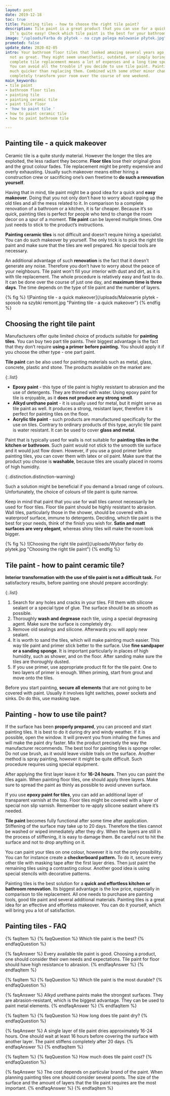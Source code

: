 ```yaml
---
layout: post
date: 2019-12-18
toc: true
title: Painting tiles - how to choose the right tile paint?
description: Tile paint is a great product that you can use for a quick room renovation.
  It’s quite easy! Check which tile paint is the best for your bathroom or kitchen.
image: "/uploads/Farba do płytek - na czym polega malowanie płytek.jpg"
promoted: false
update_date: 2020-02-05
intro: Your bathroom floor tiles that looked amazing several years ago, now are probably
  not as great. They might seem unaesthetic, outdated, or simply boring. However a
  complete tile replacement means a lot of expenses and a long time spent on a renovation.
  You can avoid all the trouble if you decide to use tile paint. Painting tile is
  much quicker than replacing them. Combined with some other minor changes, you can
  completely transform your room over the course of one weekend.
main_keywords:
- tile paint
- bathroom floor tiles
- painting tile
- painting ceramic tile
- paint tile floor
- 'how to paint tile '
- how to paint ceramic tile
- how to paint bathroom tile

---
```

## Painting tile - a quick makeover

Ceramic tile is a quite sturdy material. However the longer the tiles are exploited, the less radiant they become. **Floor tiles** lose their original gloss and the grout colour fades. Tile replacement might be pretty expensive and overly exhausting. Usually such makeover means either hiring a construction crew or sacrificing one’s own freetime to **do such a renovation yourself**.

Having that in mind, tile paint might be a good idea for a quick and **easy makeover**. Doing that you not only don’t have to worry about ripping up the old tiles and all the mess related to it. In comparison to a complete renovation of a bathroom or a kitchen, it is far cheaper. Because it’s so quick, painting tiles is perfect for people who tend to change the room decor on a spur of a moment. **Tile paint** can be layered multiple times. One just needs to stick to the product’s instructions.

**Painting ceramic tiles** is not difficult and doesn’t require hiring a specialist. You can do such makeover by yourself. The only trick is to pick the right tile paint and make sure that the tiles are well prepared. No special tools are necessary.

An additional advantage of such **renovation** is the fact that it doesn’t generate any noise. Therefore you don’t have to worry about the peace of your neighbours. Tile paint won’t fill your interior with dust and dirt, as it is with tile replacement. The whole procedure is relatively easy and fast to do. It can be done over the course of just one day, and **maximum time is three days**. The time depends on the type of tile paint and the number of layers.

{% fig %}
![Painting tile - a quick makeover](/uploads/Malowanie plytek - sposob na szybki remont.jpg "Painting tile - a quick makeover")
{% endfig %}

## Choosing the right tile paint

Manufacturers offer quite limited choice of products suitable for **painting tiles**. You can buy two part tile paints. Their biggest advantage is the fact that they don’t require **using a primer** **before painting.** You should apply it if you choose the other type - one part paint.

**Tile paint** can be also used for painting materials such as metal, glass, concrete, plastic and stone. The products available on the market are:

{:.list}

* **Epoxy paint** - this type of tile paint is highly resistant to abrasion and the use of detergents. They are thinned with water. Using epoxy paint for tile is enjoyable, as it **does not produce any strong smell**.
* **Alkyd urethane paint** - it is usually used for metal, but it might serve as tile paint as well. It produces a strong, resistant layer, therefore it is perfect for painting tiles on the floor.
* **Acrylic tile paint** - such products are manufactured specifically for the use on tiles. Contrary to ordinary products of this type, acrylic tile paint is water resistant. It can be used to cover **glass and metal**.

Paint that is typically used for walls is not suitable for **painting tiles in the kitchen or bathroom**. Such paint would not stick to the smooth tile surface and it would just flow down. However, if you use a good primer before painting tiles, you can cover them with latex or oil paint. Make sure that the product you choose is **washable**, because tiles are usually placed in rooms of high humidity.

{:.distinction.distinction-warning}

Such a solution might be beneficial if you demand a broad range of colours. Unfortunately, the choice of colours of tile paint is quite narrow.

Keep in mind that paint that you use for wall tiles cannot necessarily be used for floor tiles. Floor tile paint should be highly resistant to abrasion. Wall tiles, particularly those in the shower, should be covered with a waterproof surface, immune to detergents. Deciding, which tile paint is the best for your needs, think of the finish you wish for. **Satin and matt surfaces are very elegant**, whereas shiny tiles will make the room look bigger.

{% fig %}
![Choosing the right tile paint](/uploads/Wybor farby do plytek.jpg "Choosing the right tile paint")
{% endfig %}

## Tile paint - how to paint ceramic tile?

**Interior transformation with the use of tile paint is not a difficult task.** For satisfactory results, before painting one should prepare accordingly:

{:.list}

1. Search for any holes and cracks in your tiles. Fill them with silicone sealant or a special type of glue. The surface should be as smooth as possible.
2. Thoroughly **wash and degrease** each tile, using a special degreasing agent. Make sure the surface is completely dry.
3. Remove old sealings and silicone. Afterwards you will apply new sealant.
4. It is worth to sand the tiles, which will make painting much easier. This way tile paint and primer stick better to the surface. Use **fine sandpaper or a sanding sponge**. It is important particularly in places of high humidity, such as shower, and on the floor. After sanding make sure the tiles are thoroughly dusted.
5. If you use primer, use appropriate product fit for the tile paint. One to two layers of primer is enough. When priming, start from grout and move onto the tiles.

Before you start painting, **secure all elements** that are not going to be covered with paint. Usually it involves light switches, power sockets and sinks. Do do this, use masking tape.

## Painting - how to use tile paint?

If the surface has been **properly prepared**, you can proceed and start painting tiles. It is best to do it during dry and windy weather. If it is possible, open the window. It will prevent you from inhaling the fumes and will make the paint dry faster. Mix the product precisely the way the manufacturer recommends. The best tool for painting tiles is sponge roller. Do not use brush, as it would leave visible trails on the surface. Another method is spray painting, however it might be quite difficult. Such procedure requires using special equipment.

After applying the first layer leave it for **16-24 hours**. Then you can paint the tiles again. When painting floor tiles, one should apply three layers. Make sure to spread the paint as thinly as possible to avoid uneven surface.

If you use **epoxy paint for tiles**, you can add an additional layer of transparent varnish at the top. Floor tiles might be covered with a layer of special non slip varnish. Remember to re-apply silicone sealant where it’s needed.

**Tile paint** becomes fully functional after some time after application. Stiffening of the surface may take up to 20 days. Therefore the tiles cannot be washed or wiped immediately after they dry. When the layers are still in the process of stiffening, it is easy to damage them. Be careful not to hit the surface and not to drop anything on it.

You can paint your tiles on one colour, however it is not the only possibility. You can for instance create a **checkerboard pattern.** To do it, secure every other tile with masking tape after the first layer dries. Then just paint the remaining tiles using a contrasting colour. Another good idea is using special stencils with decorative patterns.

Painting tiles is the best solution for a **quick and effortless kitchen or bathroom renovation**. Its biggest advantage is the low price, especially in comparison to tile replacement. All one needs to purchase are painting tools, good tile paint and several additional materials. Painting tiles is a great idea for an effective and effortless makeover. You can do it yourself, which will bring you a lot of satisfaction.

## Painting tiles - FAQ

{% faqItem %}
{% faqQuestion %}
Which tile paint is the best?
{% endfaqQuestion %}

{% faqAnswer %}
Every available tile paint is good. Choosing a product, one should consider their own needs and expectations. Tile paint for floor should have high resistance to abrasion.
{% endfaqAnswer %}
{% endfaqItem %}

{% faqItem %}
{% faqQuestion %}
Which tile paint is the most durable?
{% endfaqQuestion %}

{% faqAnswer %}
Alkyd urethane paints make the strongest surfaces. They are abrasion-resistant, which is the biggest advantage. They can be used to paint metal elements.
{% endfaqAnswer %}
{% endfaqItem %}

{% faqItem %}
{% faqQuestion %}
How long does tile paint dry?
{% endfaqQuestion %}

{% faqAnswer %}
A single layer of tile paint dries approximately 16-24 hours. One should wait at least 16 hours before covering the surface with another layer. The paint stiffens completely after 20 days.
{% endfaqAnswer %}
{% endfaqItem %}

{% faqItem %}
{% faqQuestion %}
How much does tile paint cost?
{% endfaqQuestion %}

{% faqAnswer %}
The cost depends on particular brand of the paint. When planning painting tiles one should consider several points. The size of the surface and the amount of layers that the tile paint requires are the most important.
{% endfaqAnswer %}
{% endfaqItem %}